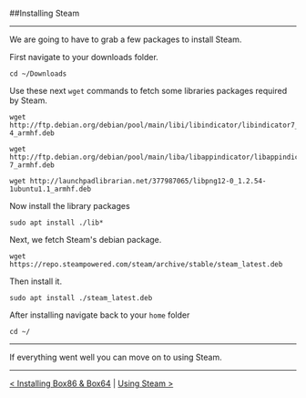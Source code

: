 
##Installing Steam

--------

We are going to have to grab a few packages to install Steam.

First navigate to your downloads folder.

```
cd ~/Downloads
```
Use these next `wget` commands to fetch some libraries packages required by Steam.

```
wget http://ftp.debian.org/debian/pool/main/libi/libindicator/libindicator7_0.5.0-4_armhf.deb

wget http://ftp.debian.org/debian/pool/main/liba/libappindicator/libappindicator1_0.4.92-7_armhf.deb

wget http://launchpadlibrarian.net/377987065/libpng12-0_1.2.54-1ubuntu1.1_armhf.deb
```

Now install the library packages

```
sudo apt install ./lib*
```

Next, we fetch Steam's debian package.

```
wget https://repo.steampowered.com/steam/archive/stable/steam_latest.deb
```

Then install it.

```
sudo apt install ./steam_latest.deb
```

After installing navigate back to your `home` folder

```
cd ~/
```
------

If everything went well you can move on to using Steam.

------

[< Installing Box86 & Box64](Docs/install-box86_64) | [Using Steam >](Docs/using-steam.md)


